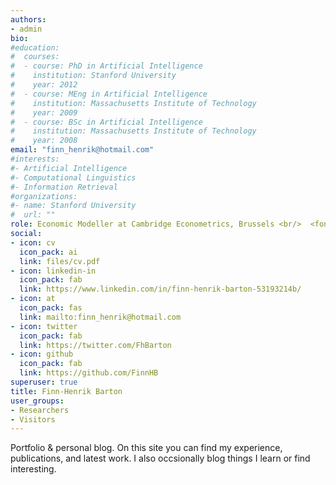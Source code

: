 ```yaml
---
authors:
- admin
bio: 
#education:
#  courses:
#  - course: PhD in Artificial Intelligence
#    institution: Stanford University
#    year: 2012
#  - course: MEng in Artificial Intelligence
#    institution: Massachusetts Institute of Technology
#    year: 2009
#  - course: BSc in Artificial Intelligence
#    institution: Massachusetts Institute of Technology
#    year: 2008
email: "finn_henrik@hotmail.com"
#interests:
#- Artificial Intelligence
#- Computational Linguistics
#- Information Retrieval
#organizations:
#- name: Stanford University
#  url: ""
role: Economic Modeller at Cambridge Econometrics, Brussels <br/>  <font size="1"> Views are my own </font>
social:
- icon: cv
  icon_pack: ai
  link: files/cv.pdf
- icon: linkedin-in
  icon_pack: fab
  link: https://www.linkedin.com/in/finn-henrik-barton-53193214b/
- icon: at
  icon_pack: fas
  link: mailto:finn_henrik@hotmail.com
- icon: twitter
  icon_pack: fab
  link: https://twitter.com/FhBarton
- icon: github
  icon_pack: fab
  link: https://github.com/FinnHB
superuser: true
title: Finn-Henrik Barton
user_groups:
- Researchers
- Visitors
---
```

Portfolio & personal blog. On this site you can find my experience, publications, and latest work. I also occsionally blog things I learn or find interesting.
